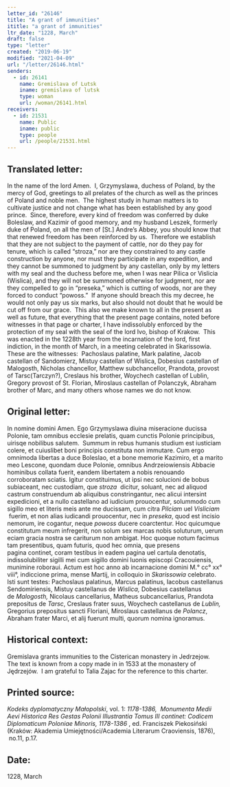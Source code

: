 ```yaml
---
letter_id: "26146"
title: "A grant of immunities"
ititle: "a grant of immunities"
ltr_date: "1228, March"
draft: false
type: "letter"
created: "2019-06-19"
modified: "2021-04-09"
url: "/letter/26146.html"
senders:
  - id: 26141
    name: Gremislava of Lutsk
    iname: gremislava of lutsk
    type: woman
    url: /woman/26141.html
receivers:
  - id: 21531
    name: Public
    iname: public
    type: people
    url: /people/21531.html
---
```

<h2> Translated letter:</h2><p>In the name of the lord Amen.&nbsp; I, Grzymyslawa, duchess of Poland, by the mercy of God, greetings to all prelates of the church as well as the princes of Poland and noble men.&nbsp; The highest study in human matters is to cultivate justice and not change what has been established by any good prince.&nbsp; Since, therefore, every kind of freedom was conferred by duke Boleslaw, and Kazimir of good memory, and my husband Leszek, formerly duke of Poland, on all the men of [St.] Andre’s Abbey, you should know that that renewed freedom has been reinforced by us.&nbsp; Therefore we establish that they are not subject to the payment of cattle, nor do they pay for tenure, which is called “stroza,” nor are they constrained to any castle construction by anyone, nor must they participate in any expedition, and they cannot be summoned to judgment by any castellan, only by my letters with my seal and the duchess before me, when I was near Pilica or Vislicia (Wislica), and they will not be summoned otherwise for judgment, nor are they compelled to go in “preseka,” which is cutting of woods, nor are they forced to conduct “powoss.”&nbsp; If anyone should breach this my decree, he would not only pay us six marks, but also should not doubt that he would be cut off from our grace.&nbsp; This also we make known to all in the present as well as future, that everything that the present page contains, noted before witnesses in that page or charter, I have indissolubly enforced by the protection of my seal with the seal of the lord Ivo, bishop of Krakow.&nbsp; This was enacted in the 1228th year from the incarnation of the lord, first indiction, in the month of March, in a meeting celebrated in Skarissowia.&nbsp; These are the witnesses:&nbsp; Pachoslaus palatine, Mark palatine, Jacob castellan of Sandomierz, Mistuy castellan of Wislica, Dobesius castellan of Malogosth, Nicholas chancellor, Matthew subchancellor, Prandota, provost of Tarsc(Tarczyn?), Creslaus his brother, Woychech castellan of Lublin, Gregory provost of St. Florian, Miroslaus castellan of Polanczyk, Abraham brother of Marc, and many others whose names we do not know.</p><h2 class="mt-4"> Original letter:</h2><p>In nomine domini Amen. Ego Grzymyslawa diuina miseracione ducissa Polonie, tam&nbsp;omnibus ecclesie prelatis, quam cunctis Polonie principibus, uirisqe nobilibus salutem.&nbsp;&nbsp;Summum in rebus humanis studium est iusticiam colere, et cuiuslibet boni principis&nbsp;constituta non immutare. Cum ergo omnimoda libertas a duce Boleslao, et a bone memorie&nbsp;Kazimiro, et a marito meo Lescone, quondam duce Polonie, omnibus Andrzeiowiensis&nbsp;Abbacie hominibus collata fuerit, eandem libertatem a nobis renouando corroboratam&nbsp;sciatis. Igitur constituimus, ut ipsi nec solucioni de bobus subiaceant, nec custodiam, que&nbsp;<i>stroza</i> &nbsp;dicitur, soluant, nec ad aliquod castrum construendum ab aliquibus constringantur,&nbsp;nec alicui intersint expedicioni, et a nullo castellano ad iudicium prouocentur, solummodo&nbsp;cum sigillo meo et literis meis ante me ducissam, cum citra <i>Pilciam</i> uel <i>Visliciam</i> &nbsp;fuerim, et&nbsp;non alias iudicandi prouocentur, nec in <i>preseka</i>, quod est incisio nemorum, ire cogantur,&nbsp;neque <i>powoss </i>ducere coarctentur. Hoc quicumque constitutum meum infregerit, non solum&nbsp;sex marcas nobis soluturum, uerum eciam gracia nostra se cariturum non ambigat. Hoc&nbsp;quoque notum facimus tam presentibus, quam futuris, quod hec omnia, que presens pagina&nbsp;continet, coram testibus in eadem pagina uel cartula denotatis, indissolubiliter sigilli mei&nbsp;cum sigillo domini Iuonis episcopi Cracouiensis, munimine roboraui. Actum est hoc anno ab&nbsp;incarnacione domini M.° cc° xx° viii°, indiccione prima, mense Martij, in colloquio in&nbsp;<i>Skarissowia</i> celebrato. Isti sunt testes: Pachoslaus palatinus, Marcus palatinus, Iacobus&nbsp;castellanus Sendomiriensis, Mistuy castellanus de <i>Wislica,</i> Dobesius castellanus de&nbsp;<i>Malogosth,</i> Nicolaus cancellarius, Matheus subcancellarius, Prandota prepositus de <i>Tarsc</i>,&nbsp;Creslaus frater suus, Woychech castellanus de <i>Lublin,</i> Gregorius prepositus sancti Floriani,&nbsp;Miroslaus castellanus de <i>Polancz</i>, Abraham frater Marci, et alij fuerunt multi, quorum&nbsp;nomina ignoramus.</p><h2 class="mt-4"> Historical context:</h2><p>Gremislava grants immunities to the Cisterican&nbsp;monastery in Jedrzejow.&nbsp; The text is known from a copy made in in 1533 at the monastery of Jędrzejów.&nbsp; I am grateful to Talia Zajac for the reference to this charter.</p><h2 class="mt-4"> Printed source:</h2><p><i>Kodeks dyplomatyczny Małopolski</i>, vol. 1: <i>1178-1386, </i>&nbsp;<i>Monumenta Medii Aevi Historica Res Gestas Polonii Illustrantia Tomus III continet: Codicem Diplomaticum Poloniae Minoris, 1178-1386</i> , ed. Franciszek Piekosiński (Kraków: Akademia Umiejętności/Academia Literarum Craoviensis, 1876), &nbsp;no.11, p.17.</p><h2 class="mt-4"> Date:</h2>1228, March
